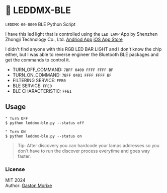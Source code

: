 # 🚦 LEDDMX-BLE 

`LEDDMX-00-0000` BLE Python Script 

I have this led light that is controlled using the `LED LAMP` App by Shenzhen Zhongji Technology Co., Ltd. [Andriod App](https://play.google.com/store/apps/details?id=com.ledlamp) [iOS App Store](https://apps.apple.com/us/app/led-lamp/id1449109039)

I didn't find anyone with this RGB LED BAR LIGHT and I don't know the chip either, but I was able to reverse engineer the Bluetooth BLE packages and get the commands to control it.

- TURN_OFF_COMMAND: `7BFF 0400 FFFF FFFF BF`
- TURN_ON_COMMAND: `7BFF 0401 FFFF FFFF BF`
- FILTERING SERVICE: `FFB0`
- BLE SERVICE: `FFE0`
- BLE CHARACTERISTIC: `FFE1`

## Usage

```
" Turn OFF
$ python leddmx-ble.py --status off

" Turn ON
$ python leddmx-ble.py --status on
```

> Tip: After discovery you can hardcode your lamps addresses so you don't have to run the discover process everytime and goes way faster. 

### License
MIT 2024\
Author: [Gaston Morixe](gaston@gastonmorixe.com)

